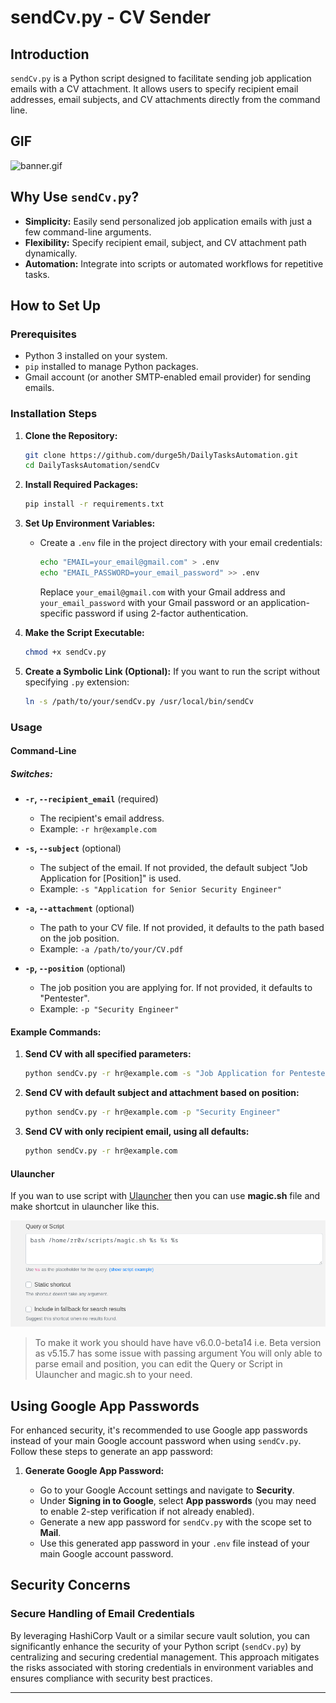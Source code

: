 # sendCv.py - CV Sender

## Introduction

`sendCv.py` is a Python script designed to facilitate sending job application emails with a CV attachment. It allows users to specify recipient email addresses, email subjects, and CV attachments directly from the command line.

## GIF

![banner.gif](./banner.gif)

## Why Use `sendCv.py`?

- **Simplicity:** Easily send personalized job application emails with just a few command-line arguments.
- **Flexibility:** Specify recipient email, subject, and CV attachment path dynamically.
- **Automation:** Integrate into scripts or automated workflows for repetitive tasks.

## How to Set Up

### Prerequisites

- Python 3 installed on your system.
- `pip` installed to manage Python packages.
- Gmail account (or another SMTP-enabled email provider) for sending emails.

### Installation Steps

1. **Clone the Repository:**
   ```sh
   git clone https://github.com/durge5h/DailyTasksAutomation.git
   cd DailyTasksAutomation/sendCv
   ```

2. **Install Required Packages:**
   ```sh
   pip install -r requirements.txt
   ```

3. **Set Up Environment Variables:**

   - Create a `.env` file in the project directory with your email credentials:
     ```sh
     echo "EMAIL=your_email@gmail.com" > .env
     echo "EMAIL_PASSWORD=your_email_password" >> .env
     ```
     Replace `your_email@gmail.com` with your Gmail address and `your_email_password` with your Gmail password or an application-specific password if using 2-factor authentication.

4. **Make the Script Executable:**
   ```sh
   chmod +x sendCv.py
   ```

5. **Create a Symbolic Link (Optional):**
   If you want to run the script without specifying `.py` extension:
   ```sh
   ln -s /path/to/your/sendCv.py /usr/local/bin/sendCv
   ```
   
### Usage

#### Command-Line

##### Switches:

- **`-r`, `--recipient_email`** (required)
  - The recipient's email address.
  - Example: `-r hr@example.com`

- **`-s`, `--subject`** (optional)
  - The subject of the email. If not provided, the default subject "Job Application for [Position]" is used.
  - Example: `-s "Application for Senior Security Engineer"`

- **`-a`, `--attachment`** (optional)
  - The path to your CV file. If not provided, it defaults to the path based on the job position.
  - Example: `-a /path/to/your/CV.pdf`

- **`-p`, `--position`** (optional)
  - The job position you are applying for. If not provided, it defaults to "Pentester".
  - Example: `-p "Security Engineer"`

#### Example Commands:

1. **Send CV with all specified parameters:**
   ```sh
   python sendCv.py -r hr@example.com -s "Job Application for Pentester" -a "/path/to/CV.pdf" -p "Pentester"
   ```

2. **Send CV with default subject and attachment based on position:**
   ```sh
   python sendCv.py -r hr@example.com -p "Security Engineer"
   ```

3. **Send CV with only recipient email, using all defaults:**
   ```sh
   python sendCv.py -r hr@example.com
   ```

#### Ulauncher

If you wan to use script with [Ulauncher](https://www.google.com/url?sa=t&source=web&rct=j&opi=89978449&url=https://ulauncher.io/&ved=2ahUKEwjo16DS8pKHAxWHzjgGHW8cDyAQFnoECAcQAQ&usg=AOvVaw2PQUwvfoS-BIrBxntROWVQ) then you can use **magic.sh** file and make shortcut in ulauncher like this.

![ulauncher1.png](./ulauncher1.png)

> To make it work you should have have v6.0.0-beta14 i.e. Beta version as v5.15.7 has some issue with passing argument
> You will only able to parse email and position, you can edit the Query or Script in Ulauncher and magic.sh to your need. 

## Using Google App Passwords

For enhanced security, it's recommended to use Google app passwords instead of your main Google account password when using `sendCv.py`. Follow these steps to generate an app password:

1. **Generate Google App Password:**

   - Go to your Google Account settings and navigate to **Security**.
   - Under **Signing in to Google**, select **App passwords** (you may need to enable 2-step verification if not already enabled).
   - Generate a new app password for `sendCv.py` with the scope set to **Mail**.
   - Use this generated app password in your `.env` file instead of your main Google account password.

## Security Concerns

### Secure Handling of Email Credentials


By leveraging HashiCorp Vault or a similar secure vault solution, you can significantly enhance the security of your Python script (`sendCv.py`) by centralizing and securing credential management. This approach mitigates the risks associated with storing credentials in environment variables and ensures compliance with security best practices.

---

